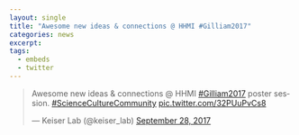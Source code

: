 ```yaml
---
layout: single
title: "Awesome new ideas & connections @ HHMI #Gilliam2017"
categories: news
excerpt:
tags:
  - embeds
  - twitter
---
```


<blockquote class="twitter-tweet" data-lang="en"><p lang="en" dir="ltr">Awesome new ideas &amp; connections @ HHMI <a href="https://twitter.com/hashtag/Gilliam2017?src=hash&amp;ref_src=twsrc%5Etfw">#Gilliam2017</a> poster session. <a href="https://twitter.com/hashtag/ScienceCultureCommunity?src=hash&amp;ref_src=twsrc%5Etfw">#ScienceCultureCommunity</a> <a href="https://t.co/32PUuPvCs8">pic.twitter.com/32PUuPvCs8</a></p>&mdash; Keiser Lab (@keiser_lab) <a href="https://twitter.com/keiser_lab/status/913422299440742400?ref_src=twsrc%5Etfw">September 28, 2017</a></blockquote>
<script async src="https://platform.twitter.com/widgets.js" charset="utf-8"></script>